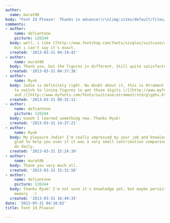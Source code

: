 ```yaml
---
author:
  name: murat06
body: "Font Id Please!  Thanks in advance!\r\n[img:sites/default/files/old-images/mf_5669.jpg]\r\n[img:sites/default/files/old-images/mf3_4395.jpg]"
comments:
- author:
    name: defiantone
    picture: 126244
  body: well, i like [[http://www.fontshop.com/fonts/singles/suitcase/atrament_std_regular/|Atrament]]
    but i can't say it's exact.
  created: '2013-03-31 04:19:42'
- author:
    name: murat06
  body: Thank you, but the figures in different. Still quite satisfactory.
  created: '2013-03-31 04:37:38'
- author:
    name: Ryuk
  body: Jodie is definitely right. No doubt about it, this is Atrament but you need
    to switch to lining figures to get those digits (/[[http://www.myfonts.com/fonts/suitcase/atrament/std/glyphs.html#glyphs/389706/628|1]]
    and /[[http://www.myfonts.com/fonts/suitcase/atrament/std/glyphs.html#glyphs/389706/630|3]]).
  created: '2013-03-31 09:32:11'
- author:
    name: defiantone
    picture: 126244
  body: ooooh I learned something new. Thanks Ryuk!
  created: '2013-03-31 14:37:21'
- author:
    name: Ryuk
  body: My pleasure Jodie! I'm really impressed by your job and knowledge so I'm really
    glad to help you even if it was a very small contribution comparing to what you
    do daily.
  created: '2013-03-31 15:24:39'
- author:
    name: murat06
  body: Thank you very much all.
  created: '2013-03-31 15:31:58'
- author:
    name: defiantone
    picture: 126244
  body: thanks Ryuk! I'm not sure it's knowledge yet, but maybe persistence & good
    memory  :)
  created: '2013-03-31 16:49:35'
date: '2013-03-31 04:10:02'
title: Font Id Please!

---
```

